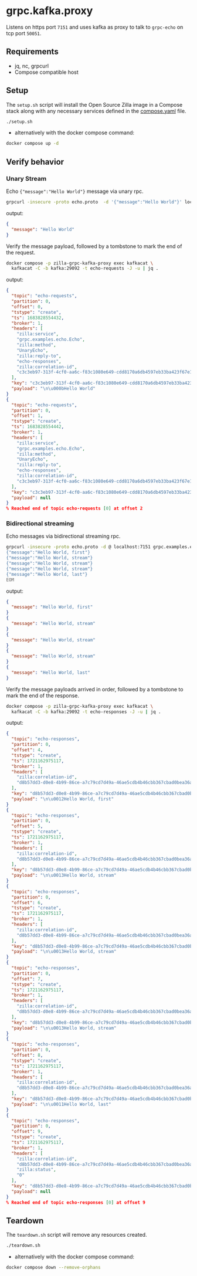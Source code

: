 # grpc.kafka.proxy

Listens on https port `7151` and uses kafka as proxy to talk to `grpc-echo` on tcp port `50051`.

## Requirements

- jq, nc, grpcurl
- Compose compatible host

## Setup

The `setup.sh` script will install the Open Source Zilla image in a Compose stack along with any necessary services defined in the [compose.yaml](compose.yaml) file.

```bash
./setup.sh
```

- alternatively with the docker compose command:

```bash
docker compose up -d
```

## Verify behavior

### Unary Stream

Echo `{"message":"Hello World"}` message via unary rpc.

```bash
grpcurl -insecure -proto echo.proto  -d '{"message":"Hello World"}' localhost:7151 grpc.examples.echo.Echo.UnaryEcho
```

output:

```json
{
  "message": "Hello World"
}
```

Verify the message payload, followed by a tombstone to mark the end of the request.

```bash
docker compose -p zilla-grpc-kafka-proxy exec kafkacat \
  kafkacat -C -b kafka:29092 -t echo-requests -J -u | jq .
```

output:

```json
{
  "topic": "echo-requests",
  "partition": 0,
  "offset": 0,
  "tstype": "create",
  "ts": 1683828554432,
  "broker": 1,
  "headers": [
    "zilla:service",
    "grpc.examples.echo.Echo",
    "zilla:method",
    "UnaryEcho",
    "zilla:reply-to",
    "echo-responses",
    "zilla:correlation-id",
    "c3c3eb97-313f-4cf0-aa6c-f83c1080e649-cdd8170a6db4597eb33ba423f67e19e2"
  ],
  "key": "c3c3eb97-313f-4cf0-aa6c-f83c1080e649-cdd8170a6db4597eb33ba423f67e19e2",
  "payload": "\n\u000bHello World"
}
{
  "topic": "echo-requests",
  "partition": 0,
  "offset": 1,
  "tstype": "create",
  "ts": 1683828554442,
  "broker": 1,
  "headers": [
    "zilla:service",
    "grpc.examples.echo.Echo",
    "zilla:method",
    "UnaryEcho",
    "zilla:reply-to",
    "echo-responses",
    "zilla:correlation-id",
    "c3c3eb97-313f-4cf0-aa6c-f83c1080e649-cdd8170a6db4597eb33ba423f67e19e2"
  ],
  "key": "c3c3eb97-313f-4cf0-aa6c-f83c1080e649-cdd8170a6db4597eb33ba423f67e19e2",
  "payload": null
}
% Reached end of topic echo-requests [0] at offset 2
```

### Bidirectional streaming

Echo messages via bidirectional streaming rpc.

```bash
grpcurl -insecure -proto echo.proto -d @ localhost:7151 grpc.examples.echo.Echo.BidirectionalStreamingEcho <<EOM
{"message":"Hello World, first"}
{"message":"Hello World, stream"}
{"message":"Hello World, stream"}
{"message":"Hello World, stream"}
{"message":"Hello World, last"}
EOM
```

output:

```json
{
  "message": "Hello World, first"
}
{
  "message": "Hello World, stream"
}
{
  "message": "Hello World, stream"
}
{
  "message": "Hello World, stream"
}
{
  "message": "Hello World, last"
}
```

Verify the message payloads arrived in order, followed by a tombstone to mark the end of the response.

```bash
docker compose -p zilla-grpc-kafka-proxy exec kafkacat \
  kafkacat -C -b kafka:29092 -t echo-responses -J -u | jq .
```

output:

```json
{
  "topic": "echo-responses",
  "partition": 0,
  "offset": 4,
  "tstype": "create",
  "ts": 1721162975117,
  "broker": 1,
  "headers": [
    "zilla:correlation-id",
    "d8b57dd3-d0e8-4b99-86ce-a7c79cd7d49a-46ae5cdb4b46cbb367cbad0bea36a56f"
  ],
  "key": "d8b57dd3-d0e8-4b99-86ce-a7c79cd7d49a-46ae5cdb4b46cbb367cbad0bea36a56f",
  "payload": "\n\u0012Hello World, first"
}
{
  "topic": "echo-responses",
  "partition": 0,
  "offset": 5,
  "tstype": "create",
  "ts": 1721162975117,
  "broker": 1,
  "headers": [
    "zilla:correlation-id",
    "d8b57dd3-d0e8-4b99-86ce-a7c79cd7d49a-46ae5cdb4b46cbb367cbad0bea36a56f"
  ],
  "key": "d8b57dd3-d0e8-4b99-86ce-a7c79cd7d49a-46ae5cdb4b46cbb367cbad0bea36a56f",
  "payload": "\n\u0013Hello World, stream"
}
{
  "topic": "echo-responses",
  "partition": 0,
  "offset": 6,
  "tstype": "create",
  "ts": 1721162975117,
  "broker": 1,
  "headers": [
    "zilla:correlation-id",
    "d8b57dd3-d0e8-4b99-86ce-a7c79cd7d49a-46ae5cdb4b46cbb367cbad0bea36a56f"
  ],
  "key": "d8b57dd3-d0e8-4b99-86ce-a7c79cd7d49a-46ae5cdb4b46cbb367cbad0bea36a56f",
  "payload": "\n\u0013Hello World, stream"
}
{
  "topic": "echo-responses",
  "partition": 0,
  "offset": 7,
  "tstype": "create",
  "ts": 1721162975117,
  "broker": 1,
  "headers": [
    "zilla:correlation-id",
    "d8b57dd3-d0e8-4b99-86ce-a7c79cd7d49a-46ae5cdb4b46cbb367cbad0bea36a56f"
  ],
  "key": "d8b57dd3-d0e8-4b99-86ce-a7c79cd7d49a-46ae5cdb4b46cbb367cbad0bea36a56f",
  "payload": "\n\u0013Hello World, stream"
}
{
  "topic": "echo-responses",
  "partition": 0,
  "offset": 8,
  "tstype": "create",
  "ts": 1721162975117,
  "broker": 1,
  "headers": [
    "zilla:correlation-id",
    "d8b57dd3-d0e8-4b99-86ce-a7c79cd7d49a-46ae5cdb4b46cbb367cbad0bea36a56f"
  ],
  "key": "d8b57dd3-d0e8-4b99-86ce-a7c79cd7d49a-46ae5cdb4b46cbb367cbad0bea36a56f",
  "payload": "\n\u0011Hello World, last"
}
{
  "topic": "echo-responses",
  "partition": 0,
  "offset": 9,
  "tstype": "create",
  "ts": 1721162975117,
  "broker": 1,
  "headers": [
    "zilla:correlation-id",
    "d8b57dd3-d0e8-4b99-86ce-a7c79cd7d49a-46ae5cdb4b46cbb367cbad0bea36a56f",
    "zilla:status",
    "0"
  ],
  "key": "d8b57dd3-d0e8-4b99-86ce-a7c79cd7d49a-46ae5cdb4b46cbb367cbad0bea36a56f",
  "payload": null
}
% Reached end of topic echo-responses [0] at offset 9
```

## Teardown

The `teardown.sh` script will remove any resources created.

```bash
./teardown.sh
```

- alternatively with the docker compose command:

```bash
docker compose down --remove-orphans
```
